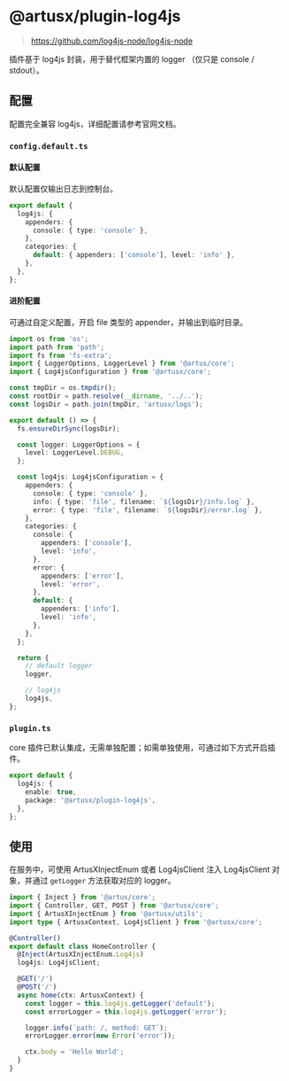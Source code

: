 # @artusx/plugin-log4js

> <https://github.com/log4js-node/log4js-node>

插件基于 log4js 封装，用于替代框架内置的 logger （仅只是 console / stdout）。

## 配置

配置完全兼容 log4js，详细配置请参考官网文档。

### `config.default.ts`

#### 默认配置

默认配置仅输出日志到控制台。

```ts
export default {
  log4js: {
    appenders: {
      console: { type: 'console' },
    },
    categories: {
      default: { appenders: ['console'], level: 'info' },
    },
  },
};
```

#### 进阶配置

可通过自定义配置，开启 file 类型的 appender，并输出到临时目录。

```ts
import os from 'os';
import path from 'path';
import fs from 'fs-extra';
import { LoggerOptions, LoggerLevel } from '@artus/core';
import { Log4jsConfiguration } from '@artusx/core';

const tmpDir = os.tmpdir();
const rootDir = path.resolve(__dirname, '../..');
const logsDir = path.join(tmpDir, 'artusx/logs');

export default () => {
  fs.ensureDirSync(logsDir);

  const logger: LoggerOptions = {
    level: LoggerLevel.DEBUG,
  };

  const log4js: Log4jsConfiguration = {
    appenders: {
      console: { type: 'console' },
      info: { type: 'file', filename: `${logsDir}/info.log` },
      error: { type: 'file', filename: `${logsDir}/error.log` },
    },
    categories: {
      console: {
        appenders: ['console'],
        level: 'info',
      },
      error: {
        appenders: ['error'],
        level: 'error',
      },
      default: {
        appenders: ['info'],
        level: 'info',
      },
    },
  };

  return {
    // default logger
    logger,

    // log4js
    log4js,
};
```

### `plugin.ts`

core 插件已默认集成，无需单独配置；如需单独使用，可通过如下方式开启插件。

```ts
export default {
  log4js: {
    enable: true,
    package: '@artusx/plugin-log4js',
  },
};
```

## 使用

在服务中，可使用 ArtusXInjectEnum 或者 Log4jsClient 注入 Log4jsClient 对象，并通过 `getLogger` 方法获取对应的 logger。

```ts
import { Inject } from '@artus/core';
import { Controller, GET, POST } from '@artusx/core';
import { ArtusXInjectEnum } from '@artusx/utils';
import type { ArtusxContext, Log4jsClient } from '@artusx/core';

@Controller()
export default class HomeController {
  @Inject(ArtusXInjectEnum.Log4js)
  log4js: Log4jsClient;

  @GET('/')
  @POST('/')
  async home(ctx: ArtusxContext) {
    const logger = this.log4js.getLogger('default');
    const errorLogger = this.log4js.getLogger('error');

    logger.info(`path: /, method: GET`);
    errorLogger.error(new Error('error'));

    ctx.body = 'Hello World';
  }
}
```
